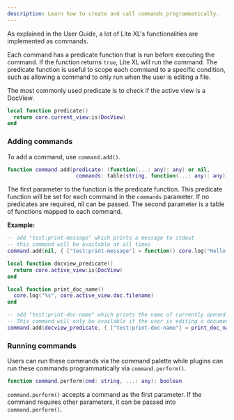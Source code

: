 ```yaml
---
description: Learn how to create and call commands programmatically.
---
```


As explained in the User Guide, a lot of Lite XL's functionalities
are implemented as commands.

Each command has a predicate function that is run before executing the command.
If the function returns `true`, Lite XL will run the command.
The predicate function is useful to scope each command to a specific condition, such
as allowing a command to only run when the user is editing a file.

The most commonly used predicate is to check if the active view is a DocView.

```lua
local function predicate()
  return core.current_view:is(DocView)
end
```

### Adding commands

To add a command, use `command.add()`.

```lua
function command.add(predicate: (function(...: any): any) or nil,
                      commands: table(string, function(...: any): any)): none
```

The first parameter to the function is the predicate function.
This predicate function will be set for each command in the `commands` parameter.
If no predicates are required, nil can be passed.
The second parameter is a table of functions mapped to each command.

**Example:**

```lua
-- add "test:print-message" which prints a message to stdout
-- this command will be available at all times
command.add(nil, { ["test:print-message"] = function() core.log("Hello world!") end })

local function docview_predicate()
  return core.active_view:is(DocView)
end

local function print_doc_name()
  core.log("%s", core.active_view.doc.filename)
end

-- add "test:print-doc-name" which prints the name of currently opened file
-- This command will only be available if the user is editing a document.
command.add(docview_predicate, { ["test:print-doc-name"] = print_doc_name })
```


### Running commands

Users can run these commands via the command palette while
plugins can run these commands programmatically via `command.perform()`.

```lua
function command.perform(cmd: string, ...: any): boolean
```

`command.perform()` accepts a command as the first parameter.
If the command requires other parameters, it can be passed into
`command.perform()`.